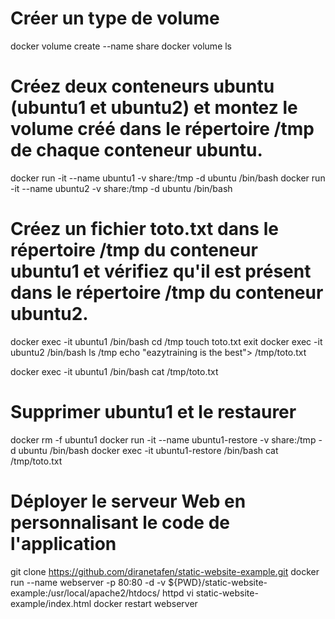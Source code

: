 # Créer un type de volume

  docker volume create --name share
  docker volume ls

# Créez deux conteneurs ubuntu (ubuntu1 et ubuntu2) et montez le volume créé dans le répertoire /tmp de chaque conteneur ubuntu.
 
  docker run -it --name ubuntu1 -v share:/tmp -d ubuntu /bin/bash
  docker run -it --name ubuntu2 -v share:/tmp -d ubuntu /bin/bash

# Créez un fichier toto.txt dans le répertoire /tmp du conteneur ubuntu1 et vérifiez qu'il est présent dans le répertoire /tmp du conteneur ubuntu2.

  docker exec -it ubuntu1 /bin/bash
  cd /tmp
  touch toto.txt
  exit
  docker exec -it ubuntu2 /bin/bash
  ls /tmp
  echo "eazytraining is the best"> /tmp/toto.txt

  docker exec -it ubuntu1 /bin/bash
  cat /tmp/toto.txt

# Supprimer ubuntu1 et le restaurer

  docker rm -f ubuntu1
  docker run -it --name ubuntu1-restore -v share:/tmp -d ubuntu /bin/bash
  docker exec -it ubuntu1-restore /bin/bash
  cat /tmp/toto.txt

# Déployer le serveur Web en personnalisant le code de l'application

  git clone https://github.com/diranetafen/static-website-example.git
  docker run --name webserver -p 80:80 -d -v ${PWD}/static-website-example:/usr/local/apache2/htdocs/ httpd
  vi static-website-example/index.html
  docker restart webserver
